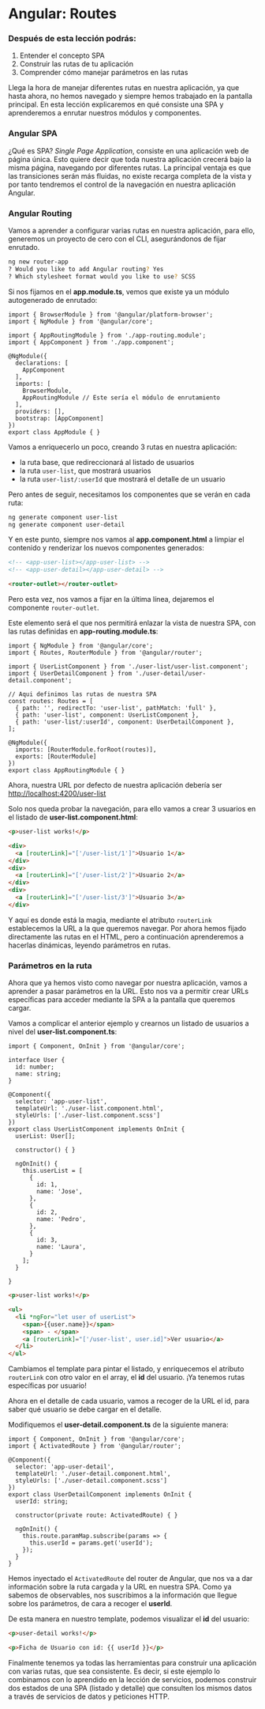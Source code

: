 # Angular: Routes

### Después de esta lección podrás:

1. Entender el concepto SPA
2. Construir las rutas de tu aplicación
3. Comprender cómo manejar parámetros en las rutas

Llega la hora de manejar diferentes rutas en nuestra aplicación, ya que hasta ahora, no hemos navegado y siempre hemos trabajado en la pantalla principal. En esta lección explicaremos en qué consiste una SPA y aprenderemos a enrutar nuestros módulos y componentes.

### Angular SPA

¿Qué es SPA? *Single Page Application*, consiste en una aplicación web de página única. Esto quiere decir que toda nuestra aplicación crecerá bajo la misma página, navegando por diferentes rutas. La principal ventaja es que las transiciones serán más fluidas, no existe recarga completa de la vista y por tanto tendremos el control de la navegación en nuestra aplicación Angular.

### Angular Routing

Vamos a aprender a configurar varias rutas en nuestra aplicación, para ello, generemos un proyecto de cero con el CLI, asegurándonos de fijar enrutado.

```bash
ng new router-app
? Would you like to add Angular routing? Yes
? Which stylesheet format would you like to use? SCSS

```

Si nos fijamos en el **app.module.ts**, vemos que existe ya un módulo autogenerado de enrutado:

```tsx
import { BrowserModule } from '@angular/platform-browser';
import { NgModule } from '@angular/core';

import { AppRoutingModule } from './app-routing.module';
import { AppComponent } from './app.component';

@NgModule({
  declarations: [
    AppComponent
  ],
  imports: [
    BrowserModule,
    AppRoutingModule // Este sería el módulo de enrutamiento
  ],
  providers: [],
  bootstrap: [AppComponent]
})
export class AppModule { }

```

Vamos a enriquecerlo un poco, creando 3 rutas en nuestra aplicación:

- la ruta base, que redireccionará al listado de usuarios
- la ruta `user-list`, que mostrará usuarios
- la ruta `user-list/:userId` que mostrará el detalle de un usuario

Pero antes de seguir, necesitamos los componentes que se verán en cada ruta:

```bash
ng generate component user-list
ng generate component user-detail
```

Y en este punto, siempre nos vamos al **app.component.html** a limpiar el contenido y renderizar los nuevos componentes generados:

```html
<!-- <app-user-list></app-user-list> -->
<!-- <app-user-detail></app-user-detail> -->

<router-outlet></router-outlet>

```

Pero esta vez, nos vamos a fijar en la última línea, dejaremos el componente `router-outlet`. 

Este elemento será el que nos permitirá enlazar la vista de nuestra SPA, con las rutas definidas en **app-routing.module.ts**:

```tsx
import { NgModule } from '@angular/core';
import { Routes, RouterModule } from '@angular/router';

import { UserListComponent } from './user-list/user-list.component';
import { UserDetailComponent } from './user-detail/user-detail.component';

// Aqui definimos las rutas de nuestra SPA
const routes: Routes = [
  { path: '', redirectTo: 'user-list', pathMatch: 'full' },
  { path: 'user-list', component: UserListComponent },
  { path: 'user-list/:userId', component: UserDetailComponent },
];

@NgModule({
  imports: [RouterModule.forRoot(routes)],
  exports: [RouterModule]
})
export class AppRoutingModule { }

```

Ahora, nuestra URL por defecto de nuestra aplicación debería ser [http://localhost:4200/user-list](http://localhost:4200/user-list)

Solo nos queda probar la navegación, para ello vamos a crear 3 usuarios en el listado de **user-list.component.html**:

```html
<p>user-list works!</p>

<div>
  <a [routerLink]="['/user-list/1']">Usuario 1</a>
</div>
<div>
  <a [routerLink]="['/user-list/2']">Usuario 2</a>
</div>
<div>
  <a [routerLink]="['/user-list/3']">Usuario 3</a>
</div>

```

Y aquí es donde está la magia, mediante el atributo `routerLink` establecemos la URL a la que queremos navegar. Por ahora hemos fijado directamente las rutas en el HTML, pero a continuación aprenderemos a hacerlas dinámicas, leyendo parámetros en rutas.

### Parámetros en la ruta

Ahora que ya hemos visto como navegar por nuestra aplicación, vamos a aprender a pasar parámetros en la URL. Esto nos va a permitir crear URLs específicas para acceder mediante la SPA a la pantalla que queremos cargar.

Vamos a complicar el anterior ejemplo y crearnos un listado de usuarios a nivel del **user-list.component.ts**:

```tsx
import { Component, OnInit } from '@angular/core';

interface User {
  id: number;
  name: string;
}

@Component({
  selector: 'app-user-list',
  templateUrl: './user-list.component.html',
  styleUrls: ['./user-list.component.scss']
})
export class UserListComponent implements OnInit {
  userList: User[];

  constructor() { }

  ngOnInit() {
    this.userList = [
      {
        id: 1,
        name: 'Jose',
      },
      {
        id: 2,
        name: 'Pedro',
      },
      {
        id: 3,
        name: 'Laura',
      }
    ];
  }

}

```

```html
<p>user-list works!</p>

<ul>
  <li *ngFor="let user of userList">
    <span>{{user.name}}</span>
    <span> - </span>
    <a [routerLink]="['/user-list', user.id]">Ver usuario</a>
  </li>
</ul>

```

Cambiamos el template para pintar el listado, y enriquecemos el atributo `routerLink` con otro valor en el array, el **id** del usuario. ¡Ya tenemos rutas específicas por usuario!

Ahora en el detalle de cada usuario, vamos a recoger de la URL el id, para saber qué usuario se debe cargar en el detalle.

Modifiquemos el **user-detail.component.ts** de la siguiente manera:

```tsx
import { Component, OnInit } from '@angular/core';
import { ActivatedRoute } from '@angular/router';

@Component({
  selector: 'app-user-detail',
  templateUrl: './user-detail.component.html',
  styleUrls: ['./user-detail.component.scss']
})
export class UserDetailComponent implements OnInit {
  userId: string;

  constructor(private route: ActivatedRoute) { }

  ngOnInit() {
    this.route.paramMap.subscribe(params => {
      this.userId = params.get('userId');
    });
  }
}
```

Hemos inyectado el `ActivatedRoute` del router de Angular, que nos va a dar información sobre la ruta cargada y la URL en nuestra SPA. Como ya sabemos de observables, nos suscribimos a la información que llegue sobre los parámetros, de cara a recoger el **userId**.

De esta manera en nuestro template, podemos visualizar el **id** del usuario:

```html
<p>user-detail works!</p>

<p>Ficha de Usuario con id: {{ userId }}</p>
```

Finalmente tenemos ya todas las herramientas para construir una aplicación con varias rutas, que sea consistente. Es decir, si este ejemplo lo combinamos con lo aprendido en la lección de servicios, podemos construir dos estados de una SPA (listado y detalle) que consulten los mismos datos a través de servicios de datos y peticiones HTTP.